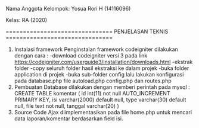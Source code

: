 Nama Anggota Kelompok: Yosua Rori H (14116096)

Kelas: RA (2020)

=============================== PENJELASAN TEKNIS ===============================

1. Instalasi framework Penginstalan framework codeigniter dilakukan dengan cara : -download codeigniter versi 3 pada link https://codeigniter.com/userguide3/installation/downloads.html -ekstrak folder -copy seluruh folder hasil ekstraksi ke dalam projek -buka folder application di projek -buka sub-folder config lalu lakukan konfigurasi pada database.php file autoload.php config.php dan routes.php
2. Pembuatan Database dilakukan dengan memberi perintah pada mysql : CREATE TABLE komentar ( id int(11) not null AUTO_INCREMENT PRIMARY KEY, isi varchar(2000) default null, type varchar(30) default null, file text not null, tanggal varchar(20) )
3. Source Code Ajax diimplementasikan pada file home.php untuk mencari data laporan/komentar berdasarkan field isi.